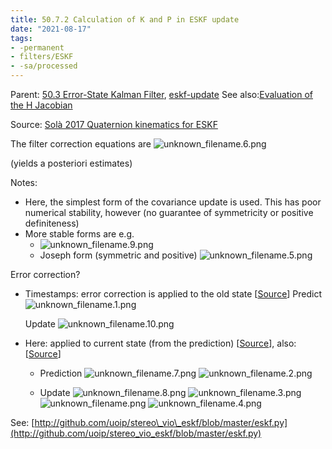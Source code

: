 ```yaml
---
title: 50.7.2 Calculation of K and P in ESKF update
date: "2021-08-17"
tags: 
- -permanent
- filters/ESKF
- -sa/processed
---
```


Parent: [50.3 Error-State Kalman Filter](50.3-error-state-kalman-filter.md), [eskf-update](eskf-update.md)
See also:[Evaluation of the H Jacobian](evaluation-of-the-h-jacobian.md) 

Source: [Solà 2017 Quaternion kinematics for ESKF](solà-2017-quaternion-kinematics-for-eskf.md)

The filter correction equations are
![unknown_filename.6.png](./_resources/50.7.2_Calculation_of_K_and_P_in_ESKF_update.resources/unknown_filename.6.png)

(yields a posteriori estimates)

Notes:

*   Here, the simplest form of the covariance update is used. This has poor numerical stability, however (no guarantee of symmetricity or positive definiteness)
*   More stable forms are e.g.
    *   ![unknown_filename.9.png](./_resources/50.7.2_Calculation_of_K_and_P_in_ESKF_update.resources/unknown_filename.9.png)
    *   Joseph form (symmetric and positive)
        ![unknown_filename.5.png](./_resources/50.7.2_Calculation_of_K_and_P_in_ESKF_update.resources/unknown_filename.5.png)
        

Error correction?

*   Timestamps: error correction is applied to the old state \[[Source](http://notanymike.github.io/Error-State-Extended-Kalman-Filter/)\]
    Predict
    ![unknown_filename.1.png](./_resources/50.7.2_Calculation_of_K_and_P_in_ESKF_update.resources/unknown_filename.1.png)
    
    Update
    ![unknown_filename.10.png](./_resources/50.7.2_Calculation_of_K_and_P_in_ESKF_update.resources/unknown_filename.10.png)
    
*   Here: applied to current state (from the prediction) \[[Source](http://www.coursera.org/lecture/state-estimation-localization-self-driving-cars/lesson-4-an-improved-ekf-the-error-state-extended-kalman-filter-7Nwfw)\], also: \[[Source](http://cggos.github.io/ekf-vs-eskf.html)\]
    *   Prediction
        ![unknown_filename.7.png](./_resources/50.7.2_Calculation_of_K_and_P_in_ESKF_update.resources/unknown_filename.7.png)
        ![unknown_filename.2.png](./_resources/50.7.2_Calculation_of_K_and_P_in_ESKF_update.resources/unknown_filename.2.png)
        
    *   Update
        ![unknown_filename.8.png](./_resources/50.7.2_Calculation_of_K_and_P_in_ESKF_update.resources/unknown_filename.8.png)
        ![unknown_filename.3.png](./_resources/50.7.2_Calculation_of_K_and_P_in_ESKF_update.resources/unknown_filename.3.png)
        ![unknown_filename.png](./_resources/50.7.2_Calculation_of_K_and_P_in_ESKF_update.resources/unknown_filename.png)
        ![unknown_filename.4.png](./_resources/50.7.2_Calculation_of_K_and_P_in_ESKF_update.resources/unknown_filename.4.png)
        

See:
[http://github.com/uoip/stereo\_vio\_eskf/blob/master/eskf.py](http://github.com/uoip/stereo_vio_eskf/blob/master/eskf.py)

